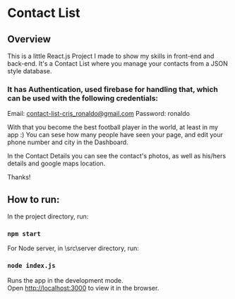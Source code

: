 # Contact List

## Overview

This is a little React.js Project I made to show my skills in front-end and back-end.
It's a Contact List where you manage your contacts from a JSON style database.

### It has Authentication, used firebase for handling that, which can be used with the following credentials:
Email: contact-list-cris_ronaldo@gmail.com
Password: ronaldo

With that you become the best football player in the world, at least in my app :)
You can sese how many people have seen your page, and edit your phone number and city in the Dashboard.

In the Contact Details you can see the contact's photos, as well as his/hers details and google maps location.

Thanks!


## How to run:

In the project directory, run:

### `npm start`

For Node server, in \src\server directory, run:

### `node index.js`

Runs the app in the development mode.<br />
Open [http://localhost:3000](http://localhost:3000) to view it in the browser.


